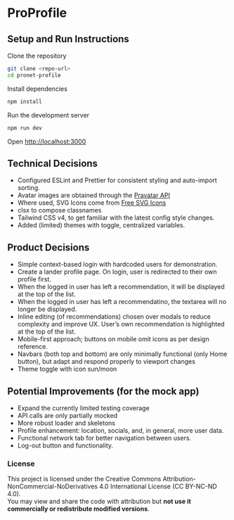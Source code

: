 # ProProfile

## Setup and Run Instructions

Clone the repository

```bash
git clone <repo-url>
cd pronet-profile
```

Install dependencies

```bash
npm install
```

Run the development server

```bash
npm run dev
```

Open [http://localhost:3000](http://localhost:3000)

## Technical Decisions

- Configured ESLint and Prettier for consistent styling and auto-import sorting.
- Avatar images are obtained through the [Pravatar API](https://www.pravatar.cc/)
- Where used, SVG Icons come from [Free SVG Icons](https://freesvgicons.com/)
- clsx to compose classnames
- Tailwind CSS v4, to get familiar with the latest config style changes.
- Added (limited) themes with toggle, centralized variables.

## Product Decisions

- Simple context-based login with hardcoded users for demonstration.
- Create a lander profile page. On login, user is redirected to their own profile first.
- When the logged in user has left a recommendation, it will be displayed at the top of the list.
- When the logged in user has left a recommendatino, the textarea will no longer be displayed.
- Inline editing (of recommendations) chosen over modals to reduce complexity and improve UX. User’s own recommendation is highlighted at the top of the list.
- Mobile-first approach; buttons on mobile omit icons as per design reference.
- Navbars (both top and bottom) are only minimally functional (only Home button), but adapt and respond properly to viewport changes
- Theme toggle with icon sun/moon

## Potential Improvements (for the mock app)

- Expand the currently limited testing coverage
- API calls are only partially mocked
- More robust loader and skeletons
- Profile enhancement: location, socials, and, in general, more user data.
- Functional network tab for better navigation between users.
- Log-out button and functionality.


### License

This project is licensed under the Creative Commons Attribution-NonCommercial-NoDerivatives 4.0 International License (CC BY-NC-ND 4.0).  
You may view and share the code with attribution but **not use it commercially or redistribute modified versions**.

